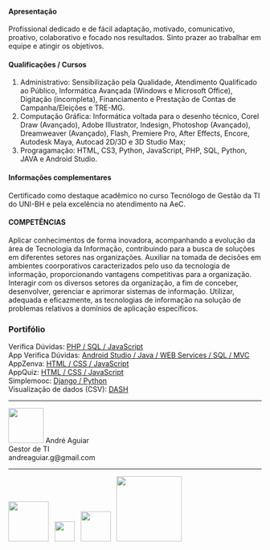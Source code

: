 #### Apresentação
Profissional dedicado e de fácil adaptação, motivado, comunicativo, proativo, colaborativo e focado nos resultados. Sinto prazer ao trabalhar em equipe e atingir os objetivos.

#### Qualificações / Cursos
<ol>
  <li>Administrativo: Sensibilização pela Qualidade, Atendimento Qualificado ao Público, Informática Avançada (Windows e Microsoft Office), Digitação (incompleta), Financiamento e Prestação de Contas de Campanha/Eleições e TRE-MG.</li>
  <li>Computação Gráfica: Informática voltada para o desenho técnico, Corel Draw (Avançado), Adobe Illustrator, Indesign, Photoshop (Avançado), Dreamweaver (Avançado), Flash, Premiere Pro, After Effects, Encore, Autodesk Maya, Autocad 2D/3D e 3D Studio Max;</li>
  <li>Progragamação: HTML, CS3, Python, JavaScript, PHP, SQL, Python, JAVA e Android Studio.</li>
 </ol>
 
 
#### Informações complementares
Certificado como destaque acadêmico no curso Tecnólogo de Gestão da TI do UNI-BH e pela excelência no atendimento na AeC.

#### COMPETÊNCIAS
Aplicar conhecimentos de forma inovadora, acompanhando a evolução da área de Tecnologia da Informação, contribuindo para a busca de soluções em diferentes setores nas organizações. Auxiliar na tomada de decisões em ambientes coorporativos caracterizados pelo uso da tecnologia de informação, proporcionando vantagens competitivas para a organização. Interagir com os diversos setores da organização, a fim de conceber, desenvolver, gerenciar e aprimorar sistemas de informação. Utilizar, adequada e eficazmente, as tecnologias de informação na solução de problemas relativos a domínios de aplicação específicos.

### Portifólio
Verifica Dúvidas: [PHP / SQL / JavaScript](http://topartes.esy.es/)<br>
App Verifica Dúvidas: [Android Studio / Java / WEB Services / SQL / MVC](https://drive.google.com/file/d/1tInJPyFS-tl3xWtAL-pmHlosB1tMN_qM/view?usp=sharing)<br>
AppZenva: [HTML / CSS / JavaScript](https://andrehaguiar.github.io/AppZenvaLove/)<br>
AppQuiz: [HTML / CSS / JavaScript](https://andrehaguiar.github.io/AppQuiz/)<br>
Simplemooc: [Django / Python](https://top-simplemooc.herokuapp.com/conta/)<br>
Visualização de dados (CSV): [DASH](https://app-visualiza-dados-dash.herokuapp.com/)
<hr>
<img width=70px, heigth=auto, src='https://media-exp1.licdn.com/dms/image/C4D03AQGZdoF3rG0Vxw/profile-displayphoto-shrink_200_200/0?e=1603929600&v=beta&t=h5-vg6uII7xovRUGHEJEbVtvAiomxGIN492lKZp8JoU'>
André Aguiar<br>Gestor de TI<br>andreaguiar.g@gmail.com<br><hr>
<a href='http://topartes.com.br/'><img width=80px heigth=auto src='http://topartes.com.br/img/logo_topartes.png'></a> &nbsp;
<a href='https://www.linkedin.com/in/andre-aguiar/'><img width=40px heigth=auto src='https://image.flaticon.com/icons/png/512/174/174857.png'></a> &nbsp;
<a href='https://www.behance.net/AndrehAugusto'><img  width=60px heigth=auto src='https://cdn.worldvectorlogo.com/logos/behance-2.svg' ></a> &nbsp;
<a href='https://www.udemy.com/user/andre-augusto-aguiar-gomes/'><img width=130px heigth=auto src='https://www.udemy.com/staticx/udemy/images/v6/logo-coral.svg'></a>
<!--
**AndrehAguiar/AndrehAguiar** is a ✨ _special_ ✨ repository because its `README.md` (this file) appears on your GitHub profile.

Here are some ideas to get you started:

- 🔭 I’m currently working on ...
- 🌱 I’m currently learning ...
- 👯 I’m looking to collaborate on ...
- 🤔 I’m looking for help with ...
- 💬 Ask me about ...
- 📫 How to reach me: ...
- 😄 Pronouns: ...
- ⚡ Fun fact: ...
-->
